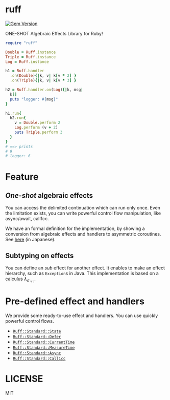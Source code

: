 ruff
==

[![Gem Version](https://badge.fury.io/rb/ruff.svg)](https://badge.fury.io/rb/ruff)

ONE-SHOT Algebraic Effects Library for Ruby!

```ruby
require "ruff"

Double = Ruff.instance
Triple = Ruff.instance
Log = Ruff.instance

h1 = Ruff.handler
  .on(Double){|k, v| k[v * 2] }
  .on(Triple){|k, v| k[v * 3] }

h2 = Ruff.handler.on(Log){|k, msg|
  k[]
  puts "logger: #{msg}"
}

h1.run{
  h2.run{
    v = Double.perform 2
    Log.perform (v + 2)
    puts Triple.perform 3
  }
}
# ==> prints
# 9
# logger: 6
```

# Feature
## ***One-shot*** algebraic effects
You can access the delimited continuation which can run only once.
Even the limitation exists, you can write powerful control flow manipulation, like async/await, call1cc.

We have an formal definition for the implementation, by showing a conversion from algebraic effects and handlers to asymmetric coroutines.
See [here](https://nymphium.github.io/2018/12/09/asymmetric-coroutines%E3%81%AB%E3%82%88%E3%82%8Boneshot-algebraic-effects%E3%81%AE%E5%AE%9F%E8%A3%85.html) (in Japanese).

## Subtyping on effects
You can define an *sub* effect for another effect.
It enables to make an effect hierarchy, such as `Exception`s in Java.
This implementation is based on a calculus [$\lambda_{\sigma_{<:}}$](https://nymphium.github.io/2019/12/22/effsub.html).

# Pre-defined effect and handlers
We provide some ready-to-use effect and handlers.
You can use quickly powerful control flows.

- [`Ruff::Standard::State`](https://nymphium.github.io/ruff/Ruff/Standard/State.html)
- [`Ruff::Standard::Defer`](https://nymphium.github.io/ruff/Ruff/Standard/Defer.html)
- [`Ruff::Standard::CurrentTime`](https://nymphium.github.io/ruff/Ruff/Standard/CurrentTime.html)
- [`Ruff::Standard::MeasureTime`](https://nymphium.github.io/ruff/Ruff/Standard/MeasureTime.html)
- [`Ruff::Standard::Async`](https://nymphium.github.io/ruff/Ruff/Standard/Async.html)
- [`Ruff::Standard::Call1cc`](https://nymphium.github.io/ruff/Ruff/Standard/Call1cc.html)

# LICENSE
MIT
